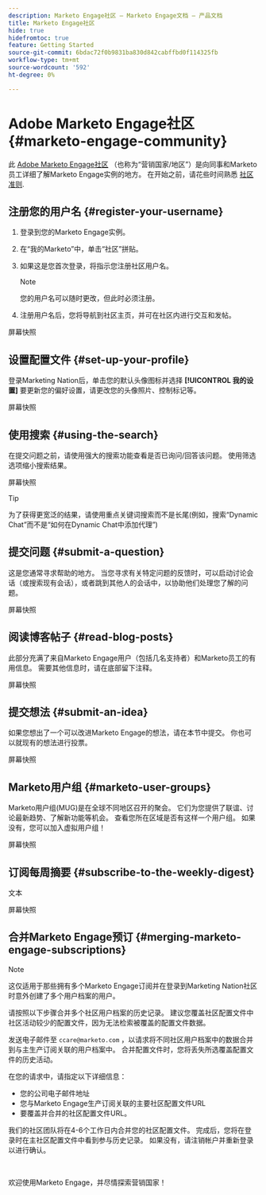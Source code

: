 ```yaml
---
description: Marketo Engage社区 — Marketo Engage文档 — 产品文档
title: Marketo Engage社区
hide: true
hidefromtoc: true
feature: Getting Started
source-git-commit: 6bdac72f0b9831ba830d842cabffbd0f114325fb
workflow-type: tm+mt
source-wordcount: '592'
ht-degree: 0%

---
```


# Adobe Marketo Engage社区 {#marketo-engage-community}

此 [Adobe Marketo Engage社区](https://nation.marketo.com/) （也称为“营销国家/地区”）是向同事和Marketo员工详细了解Marketo Engage实例的地方。 在开始之前，请花些时间熟悉 [社区准则](https://nation.marketo.com/t5/community-guidelines/ct-p/community-guidelines).

## 注册您的用户名 {#register-your-username}

1. 登录到您的Marketo Engage实例。

1. 在“我的Marketo”中，单击“社区”拼贴。

1. 如果这是您首次登录，将指示您注册社区用户名。

   >[!NOTE]
   >
   >您的用户名可以随时更改，但此时必须注册。

1. 注册用户名后，您将导航到社区主页，并可在社区内进行交互和发帖。

屏幕快照

## 设置配置文件 {#set-up-your-profile}

登录Marketing Nation后，单击您的默认头像图标并选择 **[!UICONTROL 我的设置]** 要更新您的偏好设置，请更改您的头像照片、控制标记等。

屏幕快照

## 使用搜索 {#using-the-search}

在提交问题之前，请使用强大的搜索功能查看是否已询问/回答该问题。 使用筛选选项缩小搜索结果。

屏幕快照

>[!TIP]
>
>为了获得更宽泛的结果，请使用重点关键词搜索而不是长尾(例如，搜索“Dynamic Chat”而不是“如何在Dynamic Chat中添加代理”)

## 提交问题 {#submit-a-question}

这是您通常寻求帮助的地方。 当您寻求有关特定问题的反馈时，可以启动讨论会话（或搜索现有会话），或者跳到其他人的会话中，以协助他们处理您了解的问题。

屏幕快照

## 阅读博客帖子 {#read-blog-posts}

此部分充满了来自Marketo Engage用户（包括几名支持者）和Marketo员工的有用信息。 需要其他信息时，请在底部留下注释。

屏幕快照

## 提交想法 {#submit-an-idea}

如果您想出了一个可以改进Marketo Engage的想法，请在本节中提交。 你也可以就现有的想法进行投票。

屏幕快照

## Marketo用户组 {#marketo-user-groups}

Marketo用户组(MUG)是在全球不同地区召开的聚会。 它们为您提供了联谊、讨论最新趋势、了解新功能等机会。 查看您所在区域是否有这样一个用户组。 如果没有，您可以加入虚拟用户组！

屏幕快照

## 订阅每周摘要 {#subscribe-to-the-weekly-digest}

文本

屏幕快照

## 合并Marketo Engage预订 {#merging-marketo-engage-subscriptions}

>[!NOTE]
>
>这仅适用于那些拥有多个Marketo Engage订阅并在登录到Marketing Nation社区时意外创建了多个用户档案的用户。

请按照以下步骤合并多个社区用户档案的历史记录。 建议您覆盖社区配置文件中社区活动较少的配置文件，因为无法检索被覆盖的配置文件数据。

发送电子邮件至 `ccare@marketo.com` ，以请求将不同社区用户档案中的数据合并到与主生产订阅关联的用户档案中。 合并配置文件时，您将丢失所选覆盖配置文件的历史活动。

在您的请求中，请指定以下详细信息：

* 您的公司电子邮件地址
* 您与Marketo Engage生产订阅关联的主要社区配置文件URL
* 要覆盖并合并的社区配置文件URL。

我们的社区团队将在4-6个工作日内合并您的社区配置文件。 完成后，您将在登录时在主社区配置文件中看到参与历史记录。 如果没有，请注销帐户并重新登录以进行确认。

<br>

欢迎使用Marketo Engage，并尽情探索营销国家！
